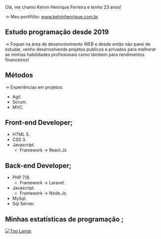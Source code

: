 Olá, me chamo Kelvin Henrique Ferreira e tenho 23 anos!

-> Meu portifólio: www.kelvinhenrique.com.br

## Estudo programação desde 2019

-> Foquei na área de desenvolvimento WEB e desde então não parei de estudar, venho desenvolvendo projetos publicos e privados para melhorar as minhas habilidades profissionais como támbem para rendimentos financeiros!

## Métodos

-> Experiências em projetos:

* Agil.
* Scrum.
* MVC.

## Front-end Developer;
  * HTML 5.
  * CSS 3.
  * Javascript.
    * Framework -> React.Js

## Back-end Developer;
  * PHP 7/8.
    * Framework -> Laravel.
  * Javascript.
    * Framework -> Node.Js.
  * MySql.
  * Sql Server.

## Minhas estatísticas de programação ;

[![Top Langs](https://github-readme-stats.vercel.app/api/top-langs/?username=kelvinhenri99&langs_count=8)](https://github.com/kelvinhenri99/github-readme-stats)

